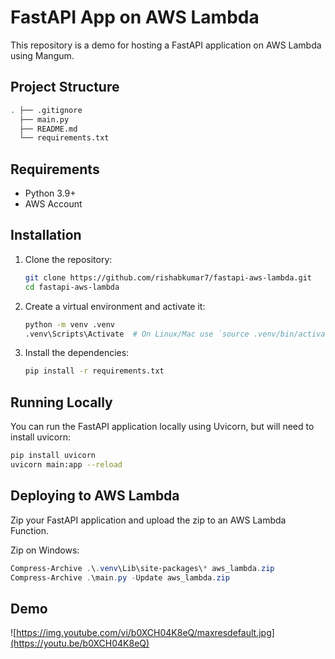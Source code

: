 # FastAPI App on AWS Lambda

This repository is a demo for hosting a FastAPI application on AWS Lambda using Mangum.

## Project Structure

``` sh
. ├── .gitignore 
  ├── main.py 
  ├── README.md 
  └── requirements.txt
```

## Requirements

- Python 3.9+
- AWS Account

## Installation

1. Clone the repository:

    ```sh
    git clone https://github.com/rishabkumar7/fastapi-aws-lambda.git
    cd fastapi-aws-lambda
    ```

2. Create a virtual environment and activate it:

    ```sh
    python -m venv .venv
    .venv\Scripts\Activate  # On Linux/Mac use `source .venv/bin/activate`
    ```

3. Install the dependencies:

    ```sh
    pip install -r requirements.txt
    ```

## Running Locally

You can run the FastAPI application locally using Uvicorn, but will need to install uvicorn:

```sh
pip install uvicorn
uvicorn main:app --reload
```

## Deploying to AWS Lambda

Zip your FastAPI application and upload the zip to an AWS Lambda Function.

Zip on Windows:

``` powershell
Compress-Archive .\.venv\Lib\site-packages\* aws_lambda.zip
Compress-Archive .\main.py -Update aws_lambda.zip
```

## Demo

![https://img.youtube.com/vi/b0XCH04K8eQ/maxresdefault.jpg](https://youtu.be/b0XCH04K8eQ)
